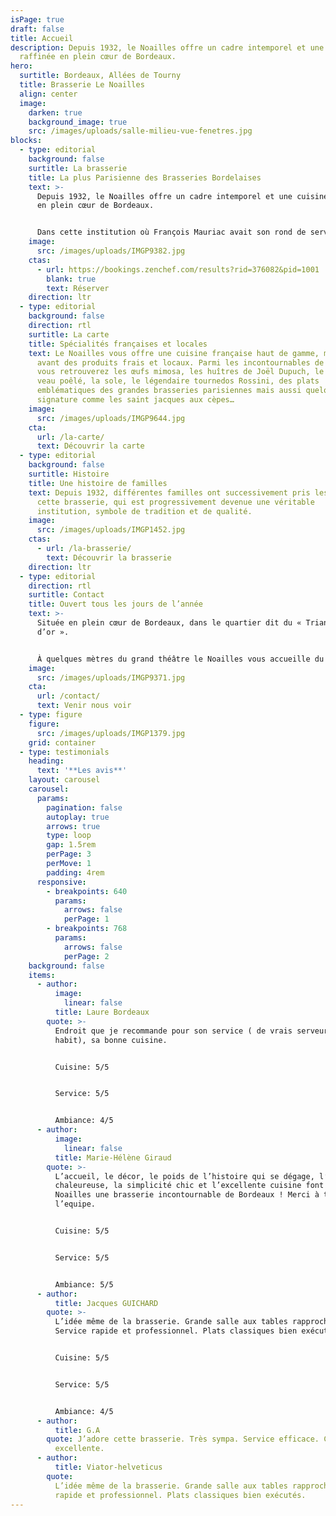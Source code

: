 ```yaml
---
isPage: true
draft: false
title: Accueil
description: Depuis 1932, le Noailles offre un cadre intemporel et une cuisine
  raffinée en plein cœur de Bordeaux.
hero:
  surtitle: Bordeaux, Allées de Tourny
  title: Brasserie Le Noailles
  align: center
  image:
    darken: true
    background_image: true
    src: /images/uploads/salle-milieu-vue-fenetres.jpg
blocks:
  - type: editorial
    background: false
    surtitle: La brasserie
    title: La plus Parisienne des Brasseries Bordelaises
    text: >-
      Depuis 1932, le Noailles offre un cadre intemporel et une cuisine raffinée
      en plein cœur de Bordeaux.


      Dans cette institution où François Mauriac avait son rond de serviette, de nombreuses personnalités artistiques, intellectuelles, économiques et politiques se succèdent depuis plusieurs générations.
    image:
      src: /images/uploads/IMGP9382.jpg
    ctas:
      - url: https://bookings.zenchef.com/results?rid=376082&pid=1001
        blank: true
        text: Réserver
    direction: ltr
  - type: editorial
    background: false
    direction: rtl
    surtitle: La carte
    title: Spécialités françaises et locales
    text: Le Noailles vous offre une cuisine française haut de gamme, mettant en
      avant des produits frais et locaux. Parmi les incontournables de la carte,
      vous retrouverez les œufs mimosa, les huîtres de Joël Dupuch, le foie de
      veau poêlé, la sole, le légendaire tournedos Rossini, des plats
      emblématiques des grandes brasseries parisiennes mais aussi quelques plats
      signature comme les saint jacques aux cèpes…
    image:
      src: /images/uploads/IMGP9644.jpg
    cta:
      url: /la-carte/
      text: Découvrir la carte
  - type: editorial
    background: false
    surtitle: Histoire
    title: Une histoire de familles
    text: Depuis 1932, différentes familles ont successivement pris les rênes de
      cette brasserie, qui est progressivement devenue une véritable
      institution, symbole de tradition et de qualité.
    image:
      src: /images/uploads/IMGP1452.jpg
    ctas:
      - url: /la-brasserie/
        text: Découvrir la brasserie
    direction: ltr
  - type: editorial
    direction: rtl
    surtitle: Contact
    title: Ouvert tous les jours de l’année
    text: >-
      Située en plein cœur de Bordeaux, dans le quartier dit du « Triangle
      d’or ».


      À quelques mètres du grand théâtre le Noailles vous accueille du lundi au dimanche de 12h00 à 15h00 et de 19h00 à 23h00.
    image:
      src: /images/uploads/IMGP9371.jpg
    cta:
      url: /contact/
      text: Venir nous voir
  - type: figure
    figure:
      src: /images/uploads/IMGP1379.jpg
    grid: container
  - type: testimonials
    heading:
      text: '**Les avis**'
    layout: carousel
    carousel:
      params:
        pagination: false
        autoplay: true
        arrows: true
        type: loop
        gap: 1.5rem
        perPage: 3
        perMove: 1
        padding: 4rem
      responsive:
        - breakpoints: 640
          params:
            arrows: false
            perPage: 1
        - breakpoints: 768
          params:
            arrows: false
            perPage: 2
    background: false
    items:
      - author:
          image:
            linear: false
          title: Laure Bordeaux
        quote: >-
          Endroit que je recommande pour son service ( de vrais serveurs en
          habit), sa bonne cuisine.


          Cuisine: 5/5 


          Service: 5/5


          Ambiance: 4/5
      - author:
          image:
            linear: false
          title: Marie-Hélène Giraud
        quote: >-
          L’accueil, le décor, le poids de l’histoire qui se dégage, l’ambiance
          chaleureuse, la simplicité chic et l’excellente cuisine font du
          Noailles une brasserie incontournable de Bordeaux ! Merci à toute
          l’equipe.


          Cuisine: 5/5


          Service: 5/5


          Ambiance: 5/5
      - author:
          title: Jacques GUICHARD
        quote: >-
          L’idée même de la brasserie. Grande salle aux tables rapprochées.
          Service rapide et professionnel. Plats classiques bien exécutés.


          Cuisine: 5/5


          Service: 5/5


          Ambiance: 4/5
      - author:
          title: G.A
        quote: J’adore cette brasserie. Très sympa. Service efficace. Cuisine
          excellente.
      - author:
          title: Viator-helveticus
        quote:
          L’idée même de la brasserie. Grande salle aux tables rapprochées. Service
          rapide et professionnel. Plats classiques bien exécutés.
---
```


